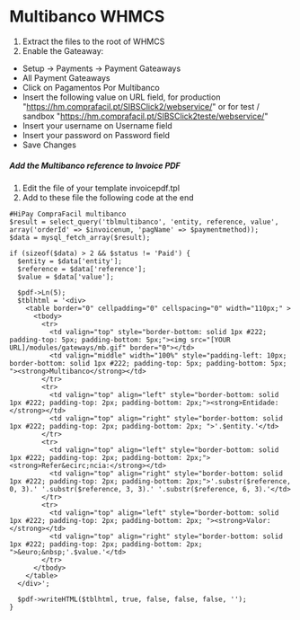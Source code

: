 # Multibanco WHMCS

1. Extract the files to the root of WHMCS
2. Enable the Gateaway:
  * Setup -> Payments -> Payment Gateaways
  * All Payment Gateaways
  * Click on Pagamentos Por Multibanco
  * Insert the following value on URL field, for production "https://hm.comprafacil.pt/SIBSClick2/webservice/" or for test / sandbox "https://hm.comprafacil.pt/SIBSClick2teste/webservice/"
  * Insert your username on Username field
  * Insert your password on Password field
  * Save Changes


##### Add the Multibanco reference to Invoice PDF

1. Edit the file of your template invoicepdf.tpl
2. Add to these file the following code at the end

```
#HiPay CompraFacil multibanco
$result = select_query('tblmultibanco', 'entity, reference, value', array('orderId' => $invoicenum, 'pagName' => $paymentmethod));
$data = mysql_fetch_array($result);

if (sizeof($data) > 2 && $status != 'Paid') {
  $entity = $data['entity'];
  $reference = $data['reference'];
  $value = $data['value'];

  $pdf->Ln(5);
  $tblhtml = '<div>
    <table border="0" cellpadding="0" cellspacing="0" width="110px;" >
      <tbody>
        <tr>
          <td valign="top" style="border-bottom: solid 1px #222; padding-top: 5px; padding-bottom: 5px;"><img src="[YOUR URL]/modules/gateways/mb.gif" border="0"></td>
          <td valign="middle" width="100%" style="padding-left: 10px; border-bottom: solid 1px #222; padding-top: 5px; padding-bottom: 5px; "><strong>Multibanco</strong></td>
        </tr>
        <tr>
          <td valign="top" align="left" style="border-bottom: solid 1px #222; padding-top: 2px; padding-bottom: 2px;"><strong>Entidade:</strong></td>
          <td valign="top" align="right" style="border-bottom: solid 1px #222; padding-top: 2px; padding-bottom: 2px; ">'.$entity.'</td>
        </tr>
        <tr>
          <td valign="top" align="left" style="border-bottom: solid 1px #222; padding-top: 2px; padding-bottom: 2px;"><strong>Refer&ecirc;ncia:</strong></td>
          <td valign="top" align="right" style="border-bottom: solid 1px #222; padding-top: 2px; padding-bottom: 2px;">'.substr($reference, 0, 3).' '.substr($reference, 3, 3).' '.substr($reference, 6, 3).'</td>
        </tr>
        <tr>
          <td valign="top" align="left" style="border-bottom: solid 1px #222; padding-top: 2px; padding-bottom: 2px; "><strong>Valor:</strong></td>
          <td valign="top" align="right" style="border-bottom: solid 1px #222; padding-top: 2px; padding-bottom: 2px; ">&euro;&nbsp;'.$value.'</td>
        </tr>
      </tbody>
    </table>
  </div>';

  $pdf->writeHTML($tblhtml, true, false, false, false, '');
}

```

